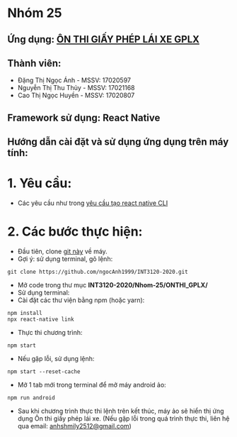 # Nhóm 25

## Ứng dụng: [ÔN THI GIẤY PHÉP LÁI XE GPLX](https://play.google.com/store/apps/details?id=com.waterfall.trafficlaws2)

## Thành viên:
- Đặng Thị Ngọc Ánh - MSSV: 17020597
- Nguyễn Thị Thu Thủy - MSSV: 17021168
- Cao Thị Ngọc Huyền - MSSV: 17020807

## Framework sử dụng: React Native

## Hướng dẫn cài đặt và sử dụng ứng dụng trên máy tính:
# 1. Yêu cầu: 
- Các yêu cầu như trong [yêu cầu tạo react native CLI](https://reactnative.dev/docs/environment-setup)
# 2. Các bước thực hiện:
- Đầu tiên, clone [git này](https://github.com/ngocAnh1999/INT3120-2020.git) về máy.
- Gợi ý: sử dụng terminal, gõ lệnh: 
```
git clone https://github.com/ngocAnh1999/INT3120-2020.git
```
- Mở code trong thư mục __INT3120-2020/Nhom-25/ONTHI_GPLX/__
- Sử dụng terminal:
- Cài đặt các thư viện bằng npm (hoặc yarn):
```
npm install
npx react-native link
```
+ Thực thi chương trình:
```
npm start
```
+ Nếu gặp lỗi, sử dụng lệnh:
```
npm start --reset-cache
```
+ Mở 1 tab mới trong terminal để mở máy android ảo:
```
npm run android
```
- Sau khi chương trình thực thi lệnh trên kết thúc, máy ảo sẽ hiển thị ứng dụng Ôn thi giấy phép lái xe.
(Nếu gặp lỗi trong quá trình thực thi, liên hệ qua email: anhshmily2512@gmail.com)
